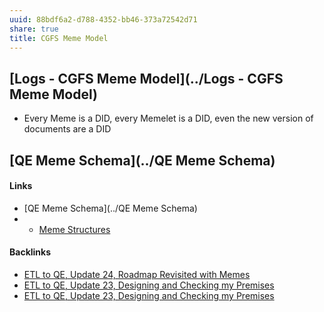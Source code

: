 ```yaml
---
uuid: 88bdf6a2-d788-4352-bb46-373a72542d71
share: true
title: CGFS Meme Model
---
```

## [Logs - CGFS Meme Model](../Logs - CGFS Meme Model)

* Every Meme is a DID, every Memelet is a DID, even the new version of documents are a DID
## [QE Meme Schema](../QE Meme Schema)


#### Links

* [QE Meme Schema](../QE Meme Schema)
* * [Meme Structures](../18e9f505-d972-4314-83cd-2fa8e20e00da)

#### Backlinks

* [ETL to QE, Update 24, Roadmap Revisited with Memes](/89c90b4a-2065-4b58-93eb-107794ed8671)
* [ETL to QE, Update 23, Designing and Checking my Premises](/2bd9365f-daba-418c-bbe8-3aed2804909d)
* [ETL to QE, Update 23, Designing and Checking my Premises](/2bd9365f-daba-418c-bbe8-3aed2804909d)